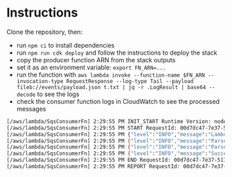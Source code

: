 # Instructions

Clone the repository, then:

- run `npm ci` to install dependencies
- run `npm run cdk deploy` and follow the instructions to deploy the stack
- copy the producer function ARN from the stack outputs
- set it as an environment variable: `export FN_ARN=...`
- run the function with `aws lambda invoke --function-name $FN_ARN --invocation-type RequestResponse --log-type Tail --payload fileb://events/payload.json t.txt | jq -r .LogResult | base64 --decode` to see the logs
- check the consumer function logs in CloudWatch to see the processed messages

```sh
[/aws/lambda/SqsConsumerFn] 2:29:55 PM INIT_START Runtime Version: nodejs:22.v53        Runtime Version ARN: arn:aws:lambda:eu-west-1::runtime:95d75816ec5ca62f98dd61443748491f631a78c967b17393a9c60b763a4cb014
[/aws/lambda/SqsConsumerFn] 2:29:55 PM START RequestId: 00d7dc47-7e37-5171-b484-bd781bc728b9 Version: $LATEST
[/aws/lambda/SqsConsumerFn] 2:29:55 PM {"level":"INFO","message":"Lambda invocation event","timestamp":"2025-09-13T12:29:55.585Z","service":"sqs-consumer","sampling_rate":0,"xray_trace_id":"1-68c563c3-394f036b51c679fef6c93d0f","event":{"Records":[{"messageId":"a7aba0fe-627a-45b1-9cf0-f720dc032db7","receiptHandle":"AQEBu+OIyu0DvvsEdRmVlvzEe5dPUJ2whgHEfRFM0P0GgEqWayHU0Eh94TqeknrZIzqUkDY40PMtIgDP3E+xg1l9u+6ldFwM/9ecdfJ2CMwgO4Isx+9P5wA3/zZ/pzFiFJZCji8zmkcIfeWSURP5u+9D7FxZGqnSHuHOrNAP42463EB92qqm7G7vjqmonR7qlkWeqjHcO+ITH9IqqS5DPNeN0m8nYCIXPxCmv/c+gUzPM20QqFrUu/sFQVc9MagkjcmBjgzDb0g1xUUWbaXwh4CYV1CGygVXJdYKoLehCB8tCI5Z8jUvMT/N+yb0R8Ka4xHYD8yhOlzfQG3RSCxVw0tfAVNu5tuaAGzShpYftT4lbj7xbWVbMTp3lkmhJpZfOZZGqjyriTr2ppqJHKWzrbJBzg==","body":"{\"debug\":true,\"data\":[1,2,3]}","attributes":{"ApproximateReceiveCount":"1","AWSTraceHeader":"Root=1-68c563c1-1c676b964b597a606c1dfd90;Parent=713749d60fdfaa5e;Sampled=0;Lineage=1:283dea05:0","SentTimestamp":"1757766595227","SenderId":"AROAXZWZ5ZDPNHMBL2MDK:SqsProducerFn","ApproximateFirstReceiveTimestamp":"1757766595233"},"messageAttributes":{},"md5OfBody":"59436d4abf984e32b9fc20cbfee7c7d3","eventSource":"aws:sqs","eventSourceARN":"arn:aws:sqs:eu-west-1:123456789012:sqs-parser-test-queue","awsRegion":"eu-west-1"}]}}
[/aws/lambda/SqsConsumerFn] 2:29:55 PM {"level":"INFO","message":"Parsed SQS event OK","timestamp":"2025-09-13T12:29:55.690Z","service":"sqs-consumer","sampling_rate":0,"xray_trace_id":"1-68c563c3-394f036b51c679fef6c93d0f"}
[/aws/lambda/SqsConsumerFn] 2:29:55 PM {"level":"INFO","message":"Parsed SQS envelope OK","timestamp":"2025-09-13T12:29:55.691Z","service":"sqs-consumer","sampling_rate":0,"xray_trace_id":"1-68c563c3-394f036b51c679fef6c93d0f"}
[/aws/lambda/SqsConsumerFn] 2:29:55 PM {"level":"INFO","message":"Successfully parsed SQS event","timestamp":"2025-09-13T12:29:55.691Z","service":"sqs-consumer","sampling_rate":0,"xray_trace_id":"1-68c563c3-394f036b51c679fef6c93d0f","messageId":"a7aba0fe-627a-45b1-9cf0-f720dc032db7"}
[/aws/lambda/SqsConsumerFn] 2:29:55 PM END RequestId: 00d7dc47-7e37-5171-b484-bd781bc728b9
[/aws/lambda/SqsConsumerFn] 2:29:55 PM REPORT RequestId: 00d7dc47-7e37-5171-b484-bd781bc728b9   Duration: 128.75 ms        Billed Duration: 325 ms Memory Size: 128 MB     Max Memory Used: 80 MB  Init Duration: 195.71 ms
```
